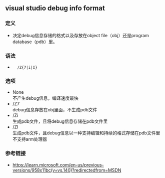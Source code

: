 ## visual studio debug info format
### 定义
* 决定debug信息存储的格式以及存放在object file（obj）还是program database（pdb）里。
### 语法
* ```
    /Z{7|i|I}
    ```
### 选项
* None  
    不产生debug信息，编译速度最快
* /Z7  
    debug信息存放在obj里面，不生成pdb文件
* /Zi  
    生成pdb文件，且将debug信息存储在pdb文件里
* /ZI  
    生成pdb文件，且debug信息以一种支持编辑和持续的格式存储在pdb文件里  
    不支持arm处理器  

### 参考链接
* https://learn.microsoft.com/en-us/previous-versions/958x11bc(v=vs.140)?redirectedfrom=MSDN

